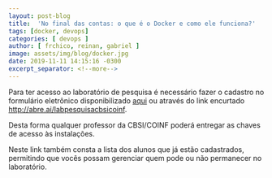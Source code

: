 ```yaml
---
layout: post-blog
title:  'No final das contas: o que é o Docker e como ele funciona?'
tags: [docker, devops]
categories: [ devops ]
author: [ frchico, reinan, gabriel ]
image: assets/img/blog/docker.jpg
date: 2019-11-11 14:15:16 -0300
excerpt_separator: <!--more-->
---
```


Para ter acesso ao laboratório de pesquisa é necessário fazer o cadastro no formulário eletrônico <!--more-->disponibilizado [aqui](https://forms.gle/DRYwnfGJ7pUeYNMB9) ou através do link encurtado http://abre.ai/labpesquisacbsicoinf.

Desta forma qualquer professor da CBSI/COINF poderá entregar as chaves de acesso às instalações.

Neste link também consta a lista dos alunos que já estão cadastrados, permitindo que vocês possam gerenciar quem pode ou não permanecer no laboratório.
